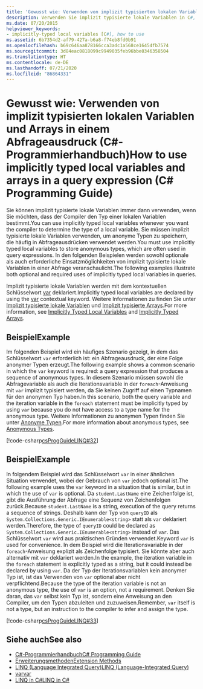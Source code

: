 ```yaml
---
title: 'Gewusst wie: Verwenden von implizit typisierten lokalen Variablen und Arrays in einem Abfrageausdruck – C#-Programmierhandbuch'
description: Verwenden Sie implizit typisierte lokale Variablen in C#, damit der Compiler den Typ einer lokalen Variablen bestimmt. Sie müssen sie verwenden, um anonyme Typen zu speichern.
ms.date: 07/20/2015
helpviewer_keywords:
- implicitly-typed local variables [C#], how to use
ms.assetid: 6b7354d2-af79-427a-b6a8-f74eb8fd0b91
ms.openlocfilehash: b69c646aa878166cca3adc1a568ce16454fb7574
ms.sourcegitcommit: 3d84eac0818099c9949035feb96bbe0346358504
ms.translationtype: HT
ms.contentlocale: de-DE
ms.lasthandoff: 07/21/2020
ms.locfileid: "86864331"
---
```

# <a name="how-to-use-implicitly-typed-local-variables-and-arrays-in-a-query-expression-c-programming-guide"></a><span data-ttu-id="89b81-104">Gewusst wie: Verwenden von implizit typisierten lokalen Variablen und Arrays in einem Abfrageausdruck (C#-Programmierhandbuch)</span><span class="sxs-lookup"><span data-stu-id="89b81-104">How to use implicitly typed local variables and arrays in a query expression (C# Programming Guide)</span></span>
<span data-ttu-id="89b81-105">Sie können implizit typisierte lokale Variablen immer dann verwenden, wenn Sie möchten, dass der Compiler den Typ einer lokalen Variablen bestimmt.</span><span class="sxs-lookup"><span data-stu-id="89b81-105">You can use implicitly typed local variables whenever you want the compiler to determine the type of a local variable.</span></span> <span data-ttu-id="89b81-106">Sie müssen implizit typisierte lokale Variablen verwenden, um anonyme Typen zu speichern, die häufig in Abfrageausdrücken verwendet werden.</span><span class="sxs-lookup"><span data-stu-id="89b81-106">You must use implicitly typed local variables to store anonymous types, which are often used in query expressions.</span></span> <span data-ttu-id="89b81-107">In den folgenden Beispielen werden sowohl optionale als auch erforderliche Einsatzmöglichkeiten von implizit typisierte lokale Variablen in einer Abfrage veranschaulicht.</span><span class="sxs-lookup"><span data-stu-id="89b81-107">The following examples illustrate both optional and required uses of implicitly typed local variables in queries.</span></span>  
  
 <span data-ttu-id="89b81-108">Implizit typisierte lokale Variablen werden mit dem kontextuellen Schlüsselwort [var](../../language-reference/keywords/var.md) deklariert.</span><span class="sxs-lookup"><span data-stu-id="89b81-108">Implicitly typed local variables are declared by using the [var](../../language-reference/keywords/var.md) contextual keyword.</span></span> <span data-ttu-id="89b81-109">Weitere Informationen zu finden Sie unter [Implizit typisierte lokale Variablen](./implicitly-typed-local-variables.md) und [Implizit typisierte Arrays](../arrays/implicitly-typed-arrays.md).</span><span class="sxs-lookup"><span data-stu-id="89b81-109">For more information, see [Implicitly Typed Local Variables](./implicitly-typed-local-variables.md) and [Implicitly Typed Arrays](../arrays/implicitly-typed-arrays.md).</span></span>  
  
## <a name="example"></a><span data-ttu-id="89b81-110">Beispiel</span><span class="sxs-lookup"><span data-stu-id="89b81-110">Example</span></span>  
 <span data-ttu-id="89b81-111">Im folgenden Beispiel wird ein häufiges Szenario gezeigt, in dem das Schlüsselwort `var` erforderlich ist: ein Abfrageausdruck, der eine Folge anonymer Typen erzeugt.</span><span class="sxs-lookup"><span data-stu-id="89b81-111">The following example shows a common scenario in which the `var` keyword is required: a query expression that produces a sequence of anonymous types.</span></span> <span data-ttu-id="89b81-112">In diesem Szenario müssen sowohl die Abfragevariable als auch die Iterationsvariable in der `foreach`-Anweisung mit `var` implizit typisiert werden, da Sie keinen Zugriff auf einen Typnamen für den anonymen Typ haben.</span><span class="sxs-lookup"><span data-stu-id="89b81-112">In this scenario, both the query variable and the iteration variable in the `foreach` statement must be implicitly typed by using `var` because you do not have access to a type name for the anonymous type.</span></span> <span data-ttu-id="89b81-113">Weitere Informationen zu anonymen Typen finden Sie unter [Anonyme Typen](./anonymous-types.md).</span><span class="sxs-lookup"><span data-stu-id="89b81-113">For more information about anonymous types, see [Anonymous Types](./anonymous-types.md).</span></span>  
  
 [!code-csharp[csProgGuideLINQ#32](~/samples/snippets/csharp/VS_Snippets_VBCSharp/csProgGuideLINQ/CS/csRef30LangFeatures_2.cs#32)]  
  
## <a name="example"></a><span data-ttu-id="89b81-114">Beispiel</span><span class="sxs-lookup"><span data-stu-id="89b81-114">Example</span></span>  
 <span data-ttu-id="89b81-115">In folgendem Beispiel wird das Schlüsselwort `var` in einer ähnlichen Situation verwendet, wobei der Gebrauch von `var` jedoch optional ist.</span><span class="sxs-lookup"><span data-stu-id="89b81-115">The following example uses the `var` keyword in a situation that is similar, but in which the use of `var` is optional.</span></span> <span data-ttu-id="89b81-116">Da `student.LastName` eine Zeichenfolge ist, gibt die Ausführung der Abfrage eine Sequenz von Zeichenfolgen zurück.</span><span class="sxs-lookup"><span data-stu-id="89b81-116">Because `student.LastName` is a string, execution of the query returns a sequence of strings.</span></span> <span data-ttu-id="89b81-117">Deshalb kann der Typ von `queryID` als `System.Collections.Generic.IEnumerable<string>` statt als `var` deklariert werden.</span><span class="sxs-lookup"><span data-stu-id="89b81-117">Therefore, the type of `queryID` could be declared as `System.Collections.Generic.IEnumerable<string>` instead of `var`.</span></span> <span data-ttu-id="89b81-118">Das Schlüsselwort `var` wird aus praktischen Gründen verwendet.</span><span class="sxs-lookup"><span data-stu-id="89b81-118">Keyword `var` is used for convenience.</span></span> <span data-ttu-id="89b81-119">In dem Beispiel wird die Iterationsvariable in der `foreach`-Anweisung explizit als Zeichenfolge typisiert. Sie könnte aber auch alternativ mit `var` deklariert werden.</span><span class="sxs-lookup"><span data-stu-id="89b81-119">In the example, the iteration variable in the `foreach` statement is explicitly typed as a string, but it could instead be declared by using `var`.</span></span> <span data-ttu-id="89b81-120">Da der Typ der Iterationsvariablen kein anonymer Typ ist, ist das Verwenden von `var` optional aber nicht verpflichtend.</span><span class="sxs-lookup"><span data-stu-id="89b81-120">Because the type of the iteration variable is not an anonymous type, the use of `var` is an option, not a requirement.</span></span> <span data-ttu-id="89b81-121">Denken Sie daran, das `var` selbst kein Typ ist, sondern eine Anweisung an den Compiler, um den Typen abzuleiten und zuzuweisen.</span><span class="sxs-lookup"><span data-stu-id="89b81-121">Remember, `var` itself is not a type, but an instruction to the compiler to infer and assign the type.</span></span>  
  
 [!code-csharp[csProgGuideLINQ#33](~/samples/snippets/csharp/VS_Snippets_VBCSharp/csProgGuideLINQ/CS/csRef30LangFeatures_2.cs#33)]  
  
## <a name="see-also"></a><span data-ttu-id="89b81-122">Siehe auch</span><span class="sxs-lookup"><span data-stu-id="89b81-122">See also</span></span>

- [<span data-ttu-id="89b81-123">C#-Programmierhandbuch</span><span class="sxs-lookup"><span data-stu-id="89b81-123">C# Programming Guide</span></span>](../index.md)
- [<span data-ttu-id="89b81-124">Erweiterungsmethoden</span><span class="sxs-lookup"><span data-stu-id="89b81-124">Extension Methods</span></span>](./extension-methods.md)
- [<span data-ttu-id="89b81-125">LINQ (Language Integrated Query)</span><span class="sxs-lookup"><span data-stu-id="89b81-125">LINQ (Language-Integrated Query)</span></span>](../../linq/index.md)
- [<span data-ttu-id="89b81-126">var</span><span class="sxs-lookup"><span data-stu-id="89b81-126">var</span></span>](../../language-reference/keywords/var.md)
- [<span data-ttu-id="89b81-127">LINQ in C#</span><span class="sxs-lookup"><span data-stu-id="89b81-127">LINQ in C#</span></span>](../../linq/index.md)
